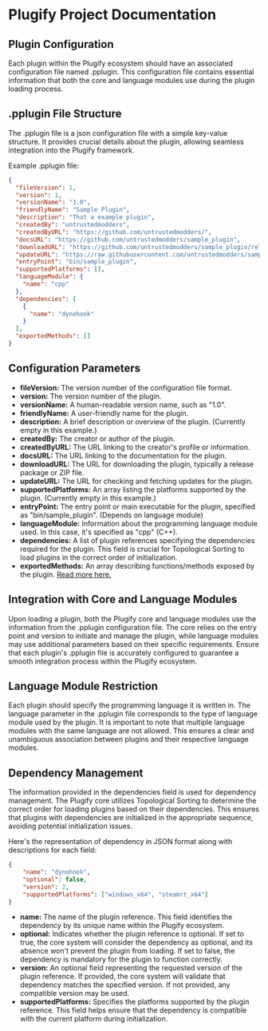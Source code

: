 # Plugify Project Documentation

## Plugin Configuration
Each plugin within the Plugify ecosystem should have an associated configuration file named .pplugin. 
This configuration file contains essential information that both the core and language modules 
use during the plugin loading process.

## .pplugin File Structure
The .pplugin file is a json configuration file with a simple key-value structure. It provides crucial details about the plugin, allowing seamless integration into the Plugify framework.

Example .pplugin file:
```json
{
  "fileVersion": 1,
  "version": 1,
  "versionName": "1.0",
  "friendlyName": "Sample Plugin",
  "description": "That a example plugin",
  "createdBy": "untrustedmodders",
  "createdByURL": "https://github.com/untrustedmodders/",
  "docsURL": "https://github.com/untrustedmodders/sample_plugin",
  "downloadURL": "https://github.com/untrustedmodders/sample_plugin/releases/download/v1.0/sample_plugin.zip",
  "updateURL": "https://raw.githubusercontent.com/untrustedmodders/sample_plugin/main/sample_plugin.json",
  "entryPoint": "bin/sample_plugin",
  "supportedPlatforms": [],
  "languageModule": {
    "name": "cpp"
  },
  "dependencies": [
    {
      "name": "dynohook"
    }
  ],
  "exportedMethods": []
}
```

## Configuration Parameters
- **fileVersion:** The version number of the configuration file format.
- **version:** The version number of the plugin.
- **versionName:** A human-readable version name, such as "1.0".
- **friendlyName:** A user-friendly name for the plugin.
- **description:** A brief description or overview of the plugin. (Currently empty in this example.)
- **createdBy:** The creator or author of the plugin.
- **createdByURL:** The URL linking to the creator's profile or information.
- **docsURL:** The URL linking to the documentation for the plugin.
- **downloadURL:** The URL for downloading the plugin, typically a release package or ZIP file.
- **updateURL:** The URL for checking and fetching updates for the plugin.
- **supportedPlatforms:** An array listing the platforms supported by the plugin. (Currently empty in this example.)
- **entryPoint:** The entry point or main executable for the plugin, specified as "bin/sample_plugin". (Depends on language module)
- **languageModule:** Information about the programming language module used. In this case, it's specified as "cpp" (C++).
- **dependencies:** A list of plugin references specifying the dependencies required for the plugin. This field is crucial for Topological Sorting to load plugins in the correct order of initialization.
- **exportedMethods:** An array describing functions/methods exposed by the plugin. [Read more here.](/basic-types.md])

## Integration with Core and Language Modules
Upon loading a plugin, both the Plugify core and language modules use the information from the .pplugin configuration file. The core relies on the entry point and version to initiate and manage the plugin, while language modules may use additional parameters based on their specific requirements.
Ensure that each plugin's .pplugin file is accurately configured to guarantee a smooth integration process within the Plugify ecosystem.

## Language Module Restriction
Each plugin should specify the programming language it is written in. The language parameter in the .pplugin file corresponds to the type of language module used by the plugin. It is important to note that multiple language modules with the same language are not allowed. This ensures a clear and unambiguous association between plugins and their respective language modules.

## Dependency Management
The information provided in the dependencies field is used for dependency management. The Plugify core utilizes Topological Sorting to determine the correct order for loading plugins based on their dependencies. This ensures that plugins with dependencies are initialized in the appropriate sequence, avoiding potential initialization issues.

Here's the representation of dependency in JSON format along with descriptions for each field:

```json
{
    "name": "dynohook",
    "optional": false,
    "version": 2,
    "supportedPlatforms": ["windows_x64", "steamrt_x64"]
}
```

- **name:** The name of the plugin reference. This field identifies the dependency by its unique name within the Plugify ecosystem.
- **optional:** Indicates whether the plugin reference is optional. If set to true, the core system will consider the dependency as optional, and its absence won't prevent the plugin from loading. If set to false, the dependency is mandatory for the plugin to function correctly.
- **version:** An optional field representing the requested version of the plugin reference. If provided, the core system will validate that dependency matches the specified version. If not provided, any compatible version may be used.
- **supportedPlatforms:** Specifies the platforms supported by the plugin reference. This field helps ensure that the dependency is compatible with the current platform during initialization.